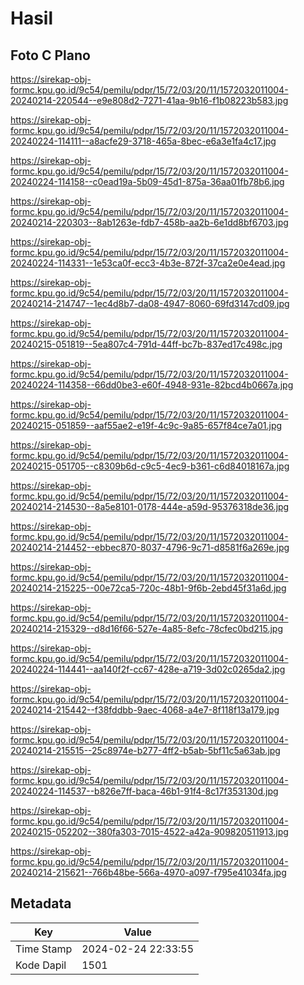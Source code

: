 # Hasil

## Foto C Plano

https://sirekap-obj-formc.kpu.go.id/9c54/pemilu/pdpr/15/72/03/20/11/1572032011004-20240214-220544--e9e808d2-7271-41aa-9b16-f1b08223b583.jpg

https://sirekap-obj-formc.kpu.go.id/9c54/pemilu/pdpr/15/72/03/20/11/1572032011004-20240224-114111--a8acfe29-3718-465a-8bec-e6a3e1fa4c17.jpg

https://sirekap-obj-formc.kpu.go.id/9c54/pemilu/pdpr/15/72/03/20/11/1572032011004-20240224-114158--c0ead19a-5b09-45d1-875a-36aa01fb78b6.jpg

https://sirekap-obj-formc.kpu.go.id/9c54/pemilu/pdpr/15/72/03/20/11/1572032011004-20240214-220303--8ab1263e-fdb7-458b-aa2b-6e1dd8bf6703.jpg

https://sirekap-obj-formc.kpu.go.id/9c54/pemilu/pdpr/15/72/03/20/11/1572032011004-20240224-114331--1e53ca0f-ecc3-4b3e-872f-37ca2e0e4ead.jpg

https://sirekap-obj-formc.kpu.go.id/9c54/pemilu/pdpr/15/72/03/20/11/1572032011004-20240214-214747--1ec4d8b7-da08-4947-8060-69fd3147cd09.jpg

https://sirekap-obj-formc.kpu.go.id/9c54/pemilu/pdpr/15/72/03/20/11/1572032011004-20240215-051819--5ea807c4-791d-44ff-bc7b-837ed17c498c.jpg

https://sirekap-obj-formc.kpu.go.id/9c54/pemilu/pdpr/15/72/03/20/11/1572032011004-20240224-114358--66dd0be3-e60f-4948-931e-82bcd4b0667a.jpg

https://sirekap-obj-formc.kpu.go.id/9c54/pemilu/pdpr/15/72/03/20/11/1572032011004-20240215-051859--aaf55ae2-e19f-4c9c-9a85-657f84ce7a01.jpg

https://sirekap-obj-formc.kpu.go.id/9c54/pemilu/pdpr/15/72/03/20/11/1572032011004-20240215-051705--c8309b6d-c9c5-4ec9-b361-c6d84018167a.jpg

https://sirekap-obj-formc.kpu.go.id/9c54/pemilu/pdpr/15/72/03/20/11/1572032011004-20240214-214530--8a5e8101-0178-444e-a59d-95376318de36.jpg

https://sirekap-obj-formc.kpu.go.id/9c54/pemilu/pdpr/15/72/03/20/11/1572032011004-20240214-214452--ebbec870-8037-4796-9c71-d8581f6a269e.jpg

https://sirekap-obj-formc.kpu.go.id/9c54/pemilu/pdpr/15/72/03/20/11/1572032011004-20240214-215225--00e72ca5-720c-48b1-9f6b-2ebd45f31a6d.jpg

https://sirekap-obj-formc.kpu.go.id/9c54/pemilu/pdpr/15/72/03/20/11/1572032011004-20240214-215329--d8d16f66-527e-4a85-8efc-78cfec0bd215.jpg

https://sirekap-obj-formc.kpu.go.id/9c54/pemilu/pdpr/15/72/03/20/11/1572032011004-20240224-114441--aa140f2f-cc67-428e-a719-3d02c0265da2.jpg

https://sirekap-obj-formc.kpu.go.id/9c54/pemilu/pdpr/15/72/03/20/11/1572032011004-20240214-215442--f38fddbb-9aec-4068-a4e7-8f118f13a179.jpg

https://sirekap-obj-formc.kpu.go.id/9c54/pemilu/pdpr/15/72/03/20/11/1572032011004-20240214-215515--25c8974e-b277-4ff2-b5ab-5bf11c5a63ab.jpg

https://sirekap-obj-formc.kpu.go.id/9c54/pemilu/pdpr/15/72/03/20/11/1572032011004-20240224-114537--b826e7ff-baca-46b1-91f4-8c17f353130d.jpg

https://sirekap-obj-formc.kpu.go.id/9c54/pemilu/pdpr/15/72/03/20/11/1572032011004-20240215-052202--380fa303-7015-4522-a42a-909820511913.jpg

https://sirekap-obj-formc.kpu.go.id/9c54/pemilu/pdpr/15/72/03/20/11/1572032011004-20240214-215621--766b48be-566a-4970-a097-f795e41034fa.jpg


## Metadata

| Key        | Value               |
| ---------- | ------------------- |
| Time Stamp | 2024-02-24 22:33:55 |
| Kode Dapil | 1501                |



